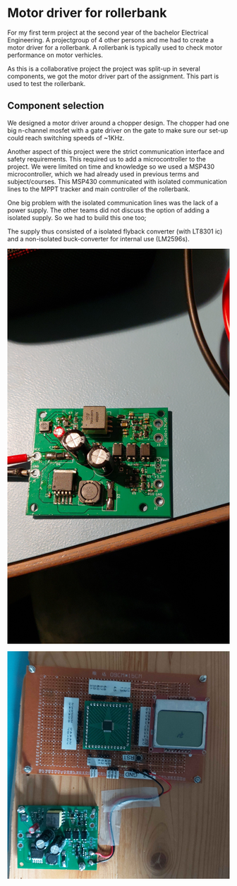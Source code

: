 # Motor driver for rollerbank

For my first term project at the second year of the bachelor Electrical Engineering. A projectgroup of 4 other persons and me had to create a motor driver for a rollerbank. A rollerbank is typically used to check motor performance on motor verhicles. 

As this is a collaborative project the project was split-up in several components, we got the motor driver part of the assignment. This part is used to test the rollerbank. 

## Component selection

We designed a motor driver around a chopper design. The chopper had one big n-channel mosfet with a gate driver on the gate to make sure our set-up could reach switching speeds of ~1KHz. 

Another aspect of this project were the strict communication interface and safety requirements. This required us to add a microcontroller to the project. We were limited on time and knowledge so we used a MSP430 microcontroller, which we had already used in previous terms and subject/courses. This MSP430 communicated with isolated communication lines to the MPPT tracker and main controller of the rollerbank.

One big problem with the isolated communication lines was the lack of a power supply. The other teams did not discuss the option of adding a isolated supply. So we had to build this one too;

The supply thus consisted of a isolated flyback converter (with LT8301 ic) and a non-isolated buck-converter for internal use (LM2596s). 

![](assets/printplaat_pee30.jpeg)

![](assets/pee30_motor.jpg)